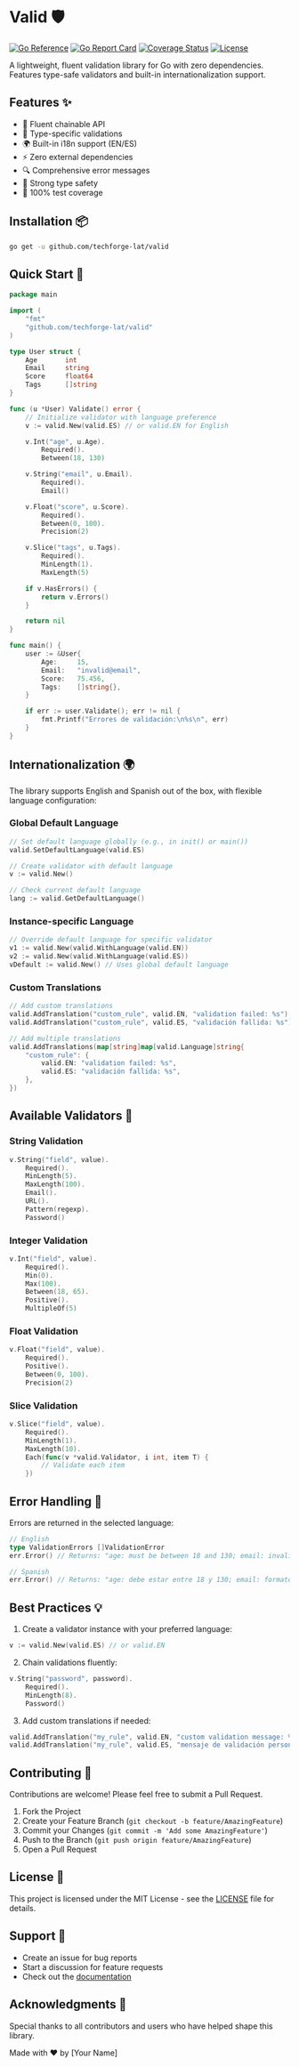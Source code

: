 # Valid 🛡️

[![Go Reference](https://pkg.go.dev/badge/github.com/techforge-lat/valid.svg)](https://pkg.go.dev/github.com/techforge-lat/valid)
[![Go Report Card](https://goreportcard.com/badge/github.com/techforge-lat/valid)](https://goreportcard.com/report/github.com/techforge-lat/valid)
[![Coverage Status](https://coveralls.io/repos/github/techforge-lat/valid/badge.svg?branch=main)](https://coveralls.io/github/techforge-lat/valid?branch=main)
[![License](https://img.shields.io/github/license/techforge-lat/valid)](https://github.com/techforge-lat/valid/blob/main/LICENSE)

A lightweight, fluent validation library for Go with zero dependencies. Features type-safe validators and built-in internationalization support.

## Features ✨

- 🔄 Fluent chainable API
- 🎯 Type-specific validations
- 🌍 Built-in i18n support (EN/ES)
- ⚡ Zero external dependencies
- 🔍 Comprehensive error messages
- 💪 Strong type safety
- 🧪 100% test coverage

## Installation 📦

```bash
go get -u github.com/techforge-lat/valid
```

## Quick Start 🚀

```go
package main

import (
    "fmt"
    "github.com/techforge-lat/valid"
)

type User struct {
    Age       int
    Email     string
    Score     float64
    Tags      []string
}

func (u *User) Validate() error {
    // Initialize validator with language preference
    v := valid.New(valid.ES) // or valid.EN for English

    v.Int("age", u.Age).
        Required().
        Between(18, 130)

    v.String("email", u.Email).
        Required().
        Email()

    v.Float("score", u.Score).
        Required().
        Between(0, 100).
        Precision(2)

    v.Slice("tags", u.Tags).
        Required().
        MinLength(1).
        MaxLength(5)

    if v.HasErrors() {
        return v.Errors()
    }

    return nil
}

func main() {
    user := &User{
        Age:     15,
        Email:   "invalid@email",
        Score:   75.456,
        Tags:    []string{},
    }

    if err := user.Validate(); err != nil {
        fmt.Printf("Errores de validación:\n%s\n", err)
    }
}
```

## Internationalization 🌍

The library supports English and Spanish out of the box, with flexible language configuration:

### Global Default Language

```go
// Set default language globally (e.g., in init() or main())
valid.SetDefaultLanguage(valid.ES)

// Create validator with default language
v := valid.New()

// Check current default language
lang := valid.GetDefaultLanguage()
```

### Instance-specific Language

```go
// Override default language for specific validator
v1 := valid.New(valid.WithLanguage(valid.EN))
v2 := valid.New(valid.WithLanguage(valid.ES))
vDefault := valid.New() // Uses global default language
```

### Custom Translations

```go
// Add custom translations
valid.AddTranslation("custom_rule", valid.EN, "validation failed: %s")
valid.AddTranslation("custom_rule", valid.ES, "validación fallida: %s")

// Add multiple translations
valid.AddTranslations(map[string]map[valid.Language]string{
    "custom_rule": {
        valid.EN: "validation failed: %s",
        valid.ES: "validación fallida: %s",
    },
})
```

## Available Validators 📝

### String Validation

```go
v.String("field", value).
    Required().
    MinLength(5).
    MaxLength(100).
    Email().
    URL().
    Pattern(regexp).
    Password()
```

### Integer Validation

```go
v.Int("field", value).
    Required().
    Min(0).
    Max(100).
    Between(18, 65).
    Positive().
    MultipleOf(5)
```

### Float Validation

```go
v.Float("field", value).
    Required().
    Positive().
    Between(0, 100).
    Precision(2)
```

### Slice Validation

```go
v.Slice("field", value).
    Required().
    MinLength(1).
    MaxLength(10).
    Each(func(v *valid.Validator, i int, item T) {
        // Validate each item
    })
```

## Error Handling 🚨

Errors are returned in the selected language:

```go
// English
type ValidationErrors []ValidationError
err.Error() // Returns: "age: must be between 18 and 130; email: invalid email format"

// Spanish
err.Error() // Returns: "age: debe estar entre 18 y 130; email: formato de email inválido"
```

## Best Practices 💡

1. Create a validator instance with your preferred language:

```go
v := valid.New(valid.ES) // or valid.EN
```

2. Chain validations fluently:

```go
v.String("password", password).
    Required().
    MinLength(8).
    Password()
```

3. Add custom translations if needed:

```go
valid.AddTranslation("my_rule", valid.EN, "custom validation message: %s")
valid.AddTranslation("my_rule", valid.ES, "mensaje de validación personalizado: %s")
```

## Contributing 🤝

Contributions are welcome! Please feel free to submit a Pull Request.

1. Fork the Project
2. Create your Feature Branch (`git checkout -b feature/AmazingFeature`)
3. Commit your Changes (`git commit -m 'Add some AmazingFeature'`)
4. Push to the Branch (`git push origin feature/AmazingFeature`)
5. Open a Pull Request

## License 📄

This project is licensed under the MIT License - see the [LICENSE](LICENSE) file for details.

## Support 💬

- Create an issue for bug reports
- Start a discussion for feature requests
- Check out the [documentation](https://pkg.go.dev/github.com/techforge-lat/valid)

## Acknowledgments 🙏

Special thanks to all contributors and users who have helped shape this library.

Made with ❤️ by [Your Name]
